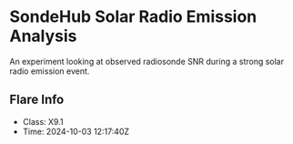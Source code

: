 # SondeHub Solar Radio Emission Analysis
An experiment looking at observed radiosonde SNR during a strong solar radio emission event.


## Flare Info
* Class: X9.1
* Time: 2024-10-03 12:17:40Z
